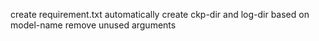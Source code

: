 create requirement.txt
automatically create ckp-dir and log-dir based on model-name
remove unused arguments

